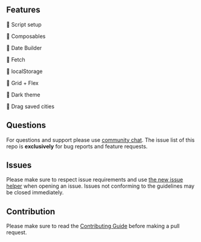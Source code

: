 ## Features

🔵 Script setup

🔵 Composables

🔵 Date Builder

🔵 Fetch

🔵 localStorage

🔵 Grid + Flex

🔵 Dark theme

🔵 Drag saved cities

## Questions

For questions and support please use [community chat](https://discord.gg/tutcdcGtpx). The issue list of this repo is **exclusively** for bug reports and feature requests.


## Issues

Please make sure to respect issue requirements and use [the new issue helper](https://github.com/Roman-wdesign/Weather-app/blob/main/CONTRIBUTING.md#issue-reporting-guidelines) when opening an issue. Issues not conforming to the guidelines may be closed immediately.

## Contribution

Please make sure to read the [Contributing Guide](https://github.com/Roman-wdesign/Weather-app/blob/main/CONTRIBUTING.md#issue-reporting-guidelines) before making a pull request.

